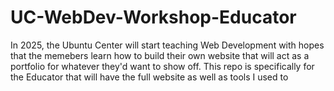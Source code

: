 # UC-WebDev-Workshop-Educator
In 2025, the Ubuntu Center will start teaching Web Development with hopes that the memebers learn how to build their own website that will act as a portfolio for whatever they'd want to show off. This repo is specifically for the Educator that will have the full website as well as tools I used to 
